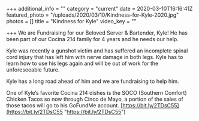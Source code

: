 +++
additional_info = ""
category = "current"
date = 2020-03-10T16:16:41Z
featured_photo = "/uploads/2020/03/10/Kindness-for-Kyle-2020.jpg"
photos = []
title = "Kindness for Kyle"
video_key = ""

+++
We are Fundraising for our Beloved Server & Bartender, Kyle! He has been part of our Cocina 214 family for 4 years and he needs our help.

Kyle was recently a gunshot victim and has suffered an incomplete spinal cord injury that has left him with nerve damage in both legs. Kyle has to learn how to use his legs again and will be out of work for the unforeseeable future.

Kyle has a long road ahead of him and we are fundraising to help him.

One of Kyle’s favorite Cocina 214 dishes is the SOCO (Southern Comfort) Chicken Tacos so now through Cinco de Mayo, a portion of the sales of those tacos will go to his GoFundMe account. [https://bit.ly/2TDsC55](https://bit.ly/2TDsC55 "https://bit.ly/2TDsC55")